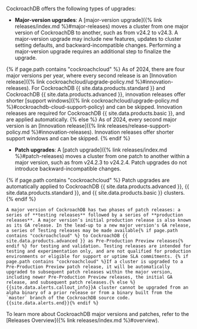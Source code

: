 CockroachDB offers the following types of upgrades:

- **Major-version upgrades**: A [major-version upgrade]({% link releases/index.md %}#major-releases) moves a cluster from one major version of CockroachDB to another, such as from v24.2 to v24.3. A major-version upgrade may include new features, updates to cluster setting defaults, and backward-incompatible changes. Performing a major-version upgrade requires an additional step to finalize the upgrade.

{% if page.path contains "cockroachcloud" %}
    As of 2024, there are four major versions per year, where every second release is an [Innovation release]({% link cockroachcloud/upgrade-policy.md %}#innovation-releases). For CockroachDB {{ site.data.products.standard }} and CockroachDB {{ site.data.products.advanced }}, innovation releases offer shorter [support windows]({% link cockroachcloud/upgrade-policy.md %}#cockroachdb-cloud-support-policy) and can be skipped. Innovation releases are required for CockroachDB {{ site.data.products.basic }}, and are applied automatically.
{% else %}
    As of 2024, every second major version is an [Innovation release]({% link releases/release-support-policy.md %}#innovation-releases). Innovation releases offer shorter support windows and can be skipped.
{% endif %}
- **Patch upgrades**: A [patch upgrade]({% link releases/index.md %}#patch-releases) moves a cluster from one patch to another within a major version, such as from v24.2.3 to v24.2.4. Patch upgrades do not introduce backward-incompatible changes.

{% if page.path contains "cockroachcloud" %}
    Patch upgrades are automatically applied to CockroachDB {{ site.data.products.advanced }}, {{ site.data.products.standard }}, and {{ site.data.products.basic }} clusters.
{% endif %}

    A major version of CockroachDB has two phases of patch releases: a series of **testing releases** followed by a series of **production releases**. A major version’s initial production release is also known as its GA release. In the lead-up to a new major version's GA release, a series of Testing releases may be made available{% if page.path contains "cockroachcloud" %} to CockroachDB {{ site.data.products.advanced }} as Pre-Production Preview releases{% endif %} for testing and validation. Testing releases are intended for testing and experimentation only, and are not qualified for production environments or eligible for support or uptime SLA commitments. {% if page.path contains "cockroachcloud" %}If a cluster is upgraded to a Pre-Production Preview patch release, it will be automatically upgraded to subsequent patch releases within the major version, including newer Pre-Production Preview releases, the initial GA release, and subsequent patch releases.{% else %}{{site.data.alerts.callout_info}}A cluster cannot be upgraded from an alpha binary of a prior release or from a binary built from the `master` branch of the CockroachDB source code.{{site.data.alerts.end}}{% endif %}

To learn more about CockroachDB major versions and patches, refer to the [Releases Overview]({% link releases/index.md %}#overview).
